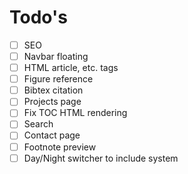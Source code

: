 # Todo's

- [ ] SEO
- [ ] Navbar floating
- [ ] HTML article, etc. tags
- [ ] Figure reference
- [ ] Bibtex citation
- [ ] Projects page
- [ ] Fix TOC HTML rendering
- [ ] Search
- [ ] Contact page
- [ ] Footnote preview
- [ ] Day/Night switcher to include system
